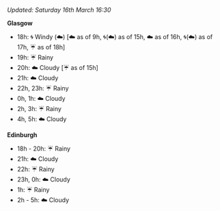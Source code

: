 *Updated: Saturday 16th March 16:30*

**Glasgow**

* 18h: :cyclone: Windy (:cloud:) [:cloud: as of 9h, :cyclone:(:cloud:) as of 15h, :cloud: as of 16h, :cyclone:(:cloud:) as of 17h, :umbrella: as of 18h]
* 19h: :umbrella: Rainy
* 20h: :cloud: Cloudy [:umbrella: as of 15h]
* 21h: :cloud: Cloudy
* 22h, 23h: :umbrella: Rainy
* 0h, 1h: :cloud: Cloudy
* 2h, 3h: :umbrella: Rainy
* 4h, 5h: :cloud: Cloudy

**Edinburgh**

* 18h - 20h: :umbrella: Rainy
* 21h: :cloud: Cloudy
* 22h: :umbrella: Rainy
* 23h, 0h: :cloud: Cloudy
* 1h: :umbrella: Rainy
* 2h - 5h: :cloud: Cloudy

